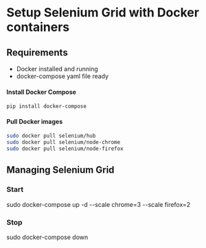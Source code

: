 # Setup Selenium Grid with Docker containers 

## Requirements

- Docker installed and running 
- docker-compose yaml file ready 

#### Install Docker Compose 

`pip install docker-compose`

#### Pull Docker images

```bash
sudo docker pull selenium/hub
sudo docker pull selenium/node-chrome
sudo docker pull selenium/node-firefox
```

## Managing Selenium Grid 

### Start 
sudo docker-compose up -d --scale chrome=3 --scale firefox=2

### Stop 
sudo docker-compose down

